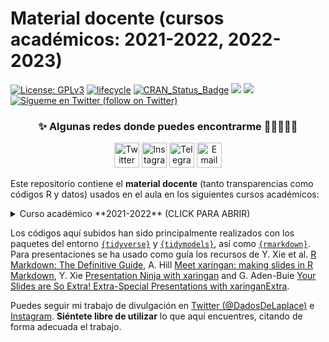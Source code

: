 <!--
Material docente (cursos académicos: 2021-2022, 2022-2023)
Javier Álvarez Liébana (@DadosDeLaplace)
-->

Material docente (cursos académicos: 2021-2022, 2022-2023)
======

[![License:
GPLv3](https://img.shields.io/badge/license-GPLv3-blue.svg)](https://www.gnu.org/licenses/gpl-3.0)
[![lifecycle](https://img.shields.io/badge/lifecycle-stable-green.svg)](https://www.tidyverse.org/lifecycle/#stable)
[![CRAN\_Status\_Badge](http://www.r-pkg.org/badges/version/icon)](https://cran.r-project.org/package=icons)
<a href="https://github.com/dadosdelaplace/hilostwitter/graphs/contributors" alt="Contributors"> <img src="https://img.shields.io/github/contributors/dadosdelaplace/hilostwitter" /></a>
<a href="https://github.com/dadosdelaplace/hilostwitter/pulse" alt="Activity"> <img src="https://img.shields.io/github/commit-activity/m/dadosdelaplace/hilostwitter" /></a>
<a href="https://twitter.com/intent/follow?screen_name=dadosdelaplace"> <img src="https://img.shields.io/twitter/follow/dadosdelaplace?style=social&logo=twitter"
            alt="Sígueme en Twitter (follow on Twitter)"></a>
<!-- <a href="https://discord.gg/HjJCwm5">
        <img src="https://img.shields.io/discord/308323056592486420?logo=discord"
            alt="chat on Discord"></a> --->


<div align="center">
            
### ✨ Algunas redes donde puedes encontrarme :man_technologist:👀👇🏻
 
<a href="https://twitter.com/dadosdelaplace"><img border="0" alt="Twitter" src="https://assets.dryicons.com/uploads/icon/svg/8385/c23f7ffc-ca8d-4246-8978-ce9f6d5bcc99.svg" width="40" height="40"></a>
<a href="https://instagram.com/javieralvarezliebana"><img border="0" alt="Instagram" src="https://logodownload.org/wp-content/uploads/2017/04/instagram-logo-3.png" width="40" height="40"></a>
<a href="https://t.me/dadosdelaplace"><img border="0" alt="Telegram" src="https://upload.wikimedia.org/wikipedia/commons/thumb/8/83/Telegram_2019_Logo.svg/1024px-Telegram_2019_Logo.svg.png" width="40" height="40"></a>
<a href="mailto:alvarezljavier@uniovi.es"><img border="0" alt="Email" src="https://assets.dryicons.com/uploads/icon/svg/8007/c804652c-fae4-43d7-b539-187d6a408254.svg" width="40" height="40"></a>
</div>

Este repositorio contiene el **material docente** (tanto transparencias como códigos R y datos) usados en el aula en los siguientes cursos académicos:

<details>
  <summary>Curso académico **2021-2022** (CLICK PARA ABRIR)</strong></summary>
  
<!-- toc -->
* Máster propio (NTIC) **«Big Data y Business Analytics»** (Universidad Complutense de Madrid)
  - **Técnicas de análisis multivariantes** (presencial) --> <https://dadosdelaplace.github.io/teaching/bdba-pca-clustering-2022>

<!-- tocstop -->
</details>

Los códigos aquí subidos han sido principalmente realizados con los paquetes del entorno [`{tidyverse}`](https://www.tidyverse.org/packages/) y [`{tidymodels}`](https://www.tidymodels.org/), así como [`{rmarkdown}`](https://rmarkdown.rstudio.com/). Para presentaciones se ha usado como guía los recursos de Y. Xie et al. [R Markdown: The Definitive Guide](https://bookdown.org/yihui/rmarkdown/), A. Hill [Meet xaringan: making slides in R Markdown](https://arm.rbind.io/slides/xaringan.html#1), Y. Xie [Presentation Ninja with xaringan](https://slides.yihui.org/xaringan/#1) and G. Aden-Buie [Your Slides are So Extra! Extra-Special Presentations with xaringanExtra](https://slides.garrickadenbuie.com/extra-special-xaringan/?panelset1=enjoy2#1).


Puedes seguir mi trabajo de divulgación en [Twitter (@DadosDeLaplace)](https://twitter.com/dadosdelaplace) e [Instagram](instagram.com/javieralvarezliebana). **Siéntete libre de utilizar** lo que aquí encuentres, citando de forma adecuada el trabajo.



